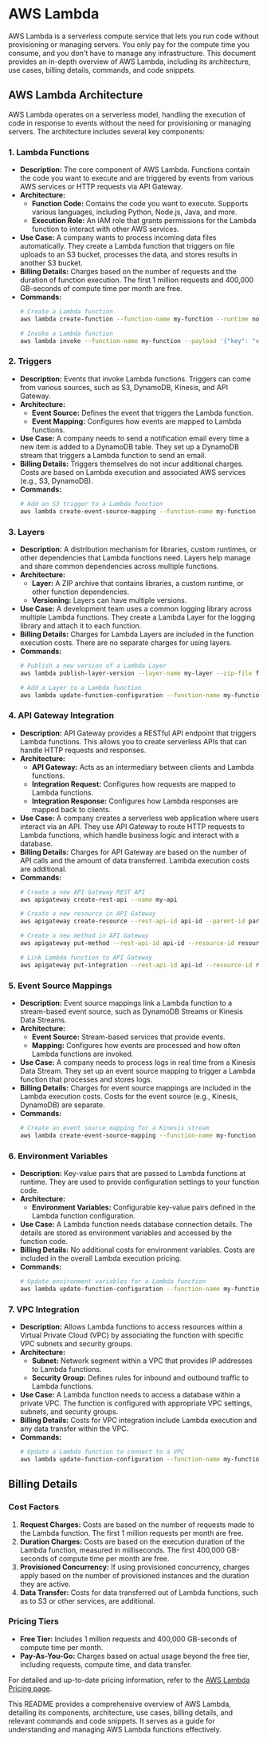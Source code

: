 # AWS Lambda

AWS Lambda is a serverless compute service that lets you run code without provisioning or managing servers. You only pay for the compute time you consume, and you don't have to manage any infrastructure. This document provides an in-depth overview of AWS Lambda, including its architecture, use cases, billing details, commands, and code snippets.

## AWS Lambda Architecture

AWS Lambda operates on a serverless model, handling the execution of code in response to events without the need for provisioning or managing servers. The architecture includes several key components:

### 1. Lambda Functions
   - **Description:** The core component of AWS Lambda. Functions contain the code you want to execute and are triggered by events from various AWS services or HTTP requests via API Gateway.
   - **Architecture:** 
     - **Function Code:** Contains the code you want to execute. Supports various languages, including Python, Node.js, Java, and more.
     - **Execution Role:** An IAM role that grants permissions for the Lambda function to interact with other AWS services.
   - **Use Case:** A company wants to process incoming data files automatically. They create a Lambda function that triggers on file uploads to an S3 bucket, processes the data, and stores results in another S3 bucket.
   - **Billing Details:** Charges based on the number of requests and the duration of function execution. The first 1 million requests and 400,000 GB-seconds of compute time per month are free.
   - **Commands:**
     ```bash
     # Create a Lambda function
     aws lambda create-function --function-name my-function --runtime nodejs14.x --role arn:aws:iam::account-id:role/service-role/my-role --handler index.handler --zip-file fileb://function.zip

     # Invoke a Lambda function
     aws lambda invoke --function-name my-function --payload '{"key": "value"}' response.json
     ```

### 2. Triggers
   - **Description:** Events that invoke Lambda functions. Triggers can come from various sources, such as S3, DynamoDB, Kinesis, and API Gateway.
   - **Architecture:** 
     - **Event Source:** Defines the event that triggers the Lambda function.
     - **Event Mapping:** Configures how events are mapped to Lambda functions.
   - **Use Case:** A company needs to send a notification email every time a new item is added to a DynamoDB table. They set up a DynamoDB stream that triggers a Lambda function to send an email.
   - **Billing Details:** Triggers themselves do not incur additional charges. Costs are based on Lambda execution and associated AWS services (e.g., S3, DynamoDB).
   - **Commands:**
     ```bash
     # Add an S3 trigger to a Lambda function
     aws lambda create-event-source-mapping --function-name my-function --event-source-arn arn:aws:s3:::my-bucket --starting-position LATEST
     ```

### 3. Layers
   - **Description:** A distribution mechanism for libraries, custom runtimes, or other dependencies that Lambda functions need. Layers help manage and share common dependencies across multiple functions.
   - **Architecture:** 
     - **Layer:** A ZIP archive that contains libraries, a custom runtime, or other function dependencies.
     - **Versioning:** Layers can have multiple versions.
   - **Use Case:** A development team uses a common logging library across multiple Lambda functions. They create a Lambda Layer for the logging library and attach it to each function.
   - **Billing Details:** Charges for Lambda Layers are included in the function execution costs. There are no separate charges for using layers.
   - **Commands:**
     ```bash
     # Publish a new version of a Lambda Layer
     aws lambda publish-layer-version --layer-name my-layer --zip-file fileb://layer.zip --compatible-runtimes nodejs14.x

     # Add a Layer to a Lambda function
     aws lambda update-function-configuration --function-name my-function --layers arn:aws:lambda:region:account-id:layer:my-layer:1
     ```

### 4. API Gateway Integration
   - **Description:** API Gateway provides a RESTful API endpoint that triggers Lambda functions. This allows you to create serverless APIs that can handle HTTP requests and responses.
   - **Architecture:** 
     - **API Gateway:** Acts as an intermediary between clients and Lambda functions.
     - **Integration Request:** Configures how requests are mapped to Lambda functions.
     - **Integration Response:** Configures how Lambda responses are mapped back to clients.
   - **Use Case:** A company creates a serverless web application where users interact via an API. They use API Gateway to route HTTP requests to Lambda functions, which handle business logic and interact with a database.
   - **Billing Details:** Charges for API Gateway are based on the number of API calls and the amount of data transferred. Lambda execution costs are additional.
   - **Commands:**
     ```bash
     # Create a new API Gateway REST API
     aws apigateway create-rest-api --name my-api

     # Create a new resource in API Gateway
     aws apigateway create-resource --rest-api-id api-id --parent-id parent-id --path-part resource-path

     # Create a new method in API Gateway
     aws apigateway put-method --rest-api-id api-id --resource-id resource-id --http-method POST --authorization-type NONE

     # Link Lambda function to API Gateway
     aws apigateway put-integration --rest-api-id api-id --resource-id resource-id --http-method POST --type AWS_PROXY --integration-http-method POST --uri arn:aws:apigateway:region:lambda:path/2015-03-31/functions/function-arn/invocations
     ```

### 5. Event Source Mappings
   - **Description:** Event source mappings link a Lambda function to a stream-based event source, such as DynamoDB Streams or Kinesis Data Streams.
   - **Architecture:** 
     - **Event Source:** Stream-based services that provide events.
     - **Mapping:** Configures how events are processed and how often Lambda functions are invoked.
   - **Use Case:** A company needs to process logs in real time from a Kinesis Data Stream. They set up an event source mapping to trigger a Lambda function that processes and stores logs.
   - **Billing Details:** Charges for event source mappings are included in the Lambda execution costs. Costs for the event source (e.g., Kinesis, DynamoDB) are separate.
   - **Commands:**
     ```bash
     # Create an event source mapping for a Kinesis stream
     aws lambda create-event-source-mapping --function-name my-function --event-source-arn arn:aws:kinesis:region:account-id:stream/my-stream --starting-position LATEST
     ```

### 6. Environment Variables
   - **Description:** Key-value pairs that are passed to Lambda functions at runtime. They are used to provide configuration settings to your function code.
   - **Architecture:** 
     - **Environment Variables:** Configurable key-value pairs defined in the Lambda function configuration.
   - **Use Case:** A Lambda function needs database connection details. The details are stored as environment variables and accessed by the function code.
   - **Billing Details:** No additional costs for environment variables. Costs are included in the overall Lambda execution pricing.
   - **Commands:**
     ```bash
     # Update environment variables for a Lambda function
     aws lambda update-function-configuration --function-name my-function --environment Variables={KEY1=VALUE1,KEY2=VALUE2}
     ```

### 7. VPC Integration
   - **Description:** Allows Lambda functions to access resources within a Virtual Private Cloud (VPC) by associating the function with specific VPC subnets and security groups.
   - **Architecture:** 
     - **Subnet:** Network segment within a VPC that provides IP addresses to Lambda functions.
     - **Security Group:** Defines rules for inbound and outbound traffic to Lambda functions.
   - **Use Case:** A Lambda function needs to access a database within a private VPC. The function is configured with appropriate VPC settings, subnets, and security groups.
   - **Billing Details:** Costs for VPC integration include Lambda execution and any data transfer within the VPC.
   - **Commands:**
     ```bash
     # Update a Lambda function to connect to a VPC
     aws lambda update-function-configuration --function-name my-function --vpc-config SubnetIds=subnet-12345678,SecurityGroupIds=sg-12345678
     ```

## Billing Details

### Cost Factors

1. **Request Charges:** Costs are based on the number of requests made to the Lambda function. The first 1 million requests per month are free.
2. **Duration Charges:** Costs are based on the execution duration of the Lambda function, measured in milliseconds. The first 400,000 GB-seconds of compute time per month are free.
3. **Provisioned Concurrency:** If using provisioned concurrency, charges apply based on the number of provisioned instances and the duration they are active.
4. **Data Transfer:** Costs for data transferred out of Lambda functions, such as to S3 or other services, are additional.

### Pricing Tiers

- **Free Tier:** Includes 1 million requests and 400,000 GB-seconds of compute time per month.
- **Pay-As-You-Go:** Charges based on actual usage beyond the free tier, including requests, compute time, and data transfer.

For detailed and up-to-date pricing information, refer to the [AWS Lambda Pricing page](https://aws.amazon.com/lambda/pricing/).

This README provides a comprehensive overview of AWS Lambda, detailing its components, architecture, use cases, billing details, and relevant commands and code snippets. It serves as a guide for understanding and managing AWS Lambda functions effectively.
